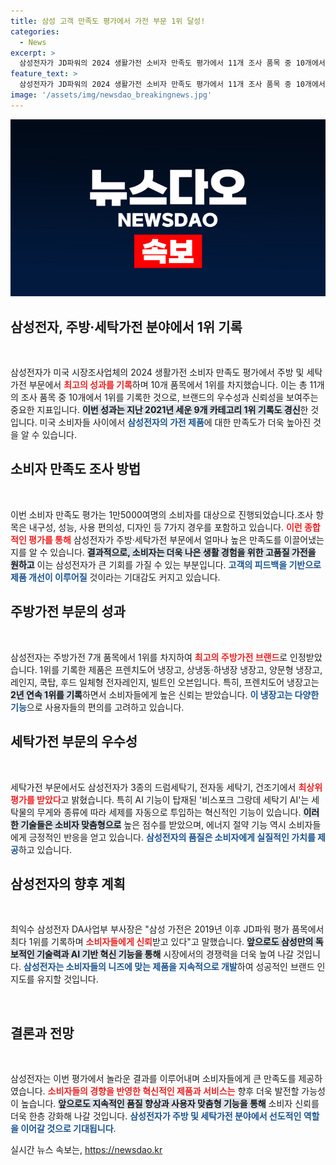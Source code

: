 ```yaml
---
title: 삼성 고객 만족도 평가에서 가전 부문 1위 달성!
categories:
  - News
excerpt: >
  삼성전자가 JD파워의 2024 생활가전 소비자 만족도 평가에서 11개 조사 품목 중 10개에서 1위를 차지하며 최고의 주방·세탁가전 브랜드로 선정됐다. 프렌치도어 냉장고와 AI 맞춤 세탁기가 소비자에게 큰 호평을 얻어 삼성의 기술력과 혁신이 빛났다.
feature_text: >
  삼성전자가 JD파워의 2024 생활가전 소비자 만족도 평가에서 11개 조사 품목 중 10개에서 1위를 차지하며 최고의 주방·세탁가전 브랜드로 선정됐다. 프렌치도어 냉장고와 AI 맞춤 세탁기가 소비자에게 큰 호평을 얻어 삼성의 기술력과 혁신이 빛났다.
image: '/assets/img/newsdao_breakingnews.jpg'
---
```


<p><img src="/assets/img/newsdao_breakingnews.jpg" alt="pcversion 속보" /></p>

<h2 data-ke-size="size26">삼성전자, 주방·세탁가전 분야에서 1위 기록</h2>

<p data-ke-size="size16">&nbsp;</p>

<p>삼성전자가 미국 시장조사업체의 2024 생활가전 소비자 만족도 평가에서 주방 및 세탁가전 부문에서 <b><span style="color: #ee2323;">최고의 성과를 기록</span></b>하며 10개 품목에서 1위를 차지했습니다. 이는 총 11개의 조사 품목 중 10개에서 1위를 기록한 것으로, 브랜드의 우수성과 신뢰성을 보여주는 중요한 지표입니다. <b><span style="background-color: #21538527;">이번 성과는 지난 2021년 세운 9개 카테고리 1위 기록도 경신</span></b>한 것입니다. 미국 소비자들 사이에서 <b><span style="color: #1a5490;">삼성전자의 가전 제품</span></b>에 대한 만족도가 더욱 높아진 것을 알 수 있습니다.</p>

<h2 data-ke-size="size26">소비자 만족도 조사 방법</h2>

<p data-ke-size="size16">&nbsp;</p>

<p>이번 소비자 만족도 평가는 1만5000여명의 소비자를 대상으로 진행되었습니다.조사 항목은 내구성, 성능, 사용 편의성, 디자인 등 7가지 경우를 포함하고 있습니다. <b><span style="color: #ee2323;">이런 종합적인 평가를 통해</span></b> 삼성전자가 주방·세탁가전 부문에서 얼마나 높은 만족도를 이끌어냈는지를 알 수 있습니다. <b><span style="background-color: #21538527;">결과적으로, 소비자는 더욱 나은 생활 경험을 위한 고품질 가전을 원하고</span></b> 이는 삼성전자가 큰 기회를 가질 수 있는 부분입니다. <b><span style="color: #1a5490;">고객의 피드백을 기반으로 제품 개선이 이루어질</span></b> 것이라는 기대감도 커지고 있습니다.</p>

<h2 data-ke-size="size26">주방가전 부문의 성과</h2>

<p data-ke-size="size16">&nbsp;</p>

<p>삼성전자는 주방가전 7개 품목에서 1위를 차지하여 <b><span style="color: #ee2323;">최고의 주방가전 브랜드</span></b>로 인정받았습니다. 1위를 기록한 제품은 프렌치도어 냉장고, 상냉동·하냉장 냉장고, 양문형 냉장고, 레인지, 쿡탑, 후드 일체형 전자레인지, 빌트인 오븐입니다. 특히, 프렌치도어 냉장고는 <b><span style="background-color: #21538527;">2년 연속 1위를 기록</span></b>하면서 소비자들에게 높은 신뢰는 받았습니다. <b><span style="color: #1a5490;">이 냉장고는 다양한 기능</span></b>으로 사용자들의 편의를 고려하고 있습니다.</p>

<h2 data-ke-size="size26">세탁가전 부문의 우수성</h2>

<p data-ke-size="size16">&nbsp;</p>

<p>세탁가전 부문에서도 삼성전자가 3종의 드럼세탁기, 전자동 세탁기, 건조기에서 <b><span style="color: #ee2323;">최상위 평가를 받았다</span></b>고 밝혔습니다. 특히 AI 기능이 탑재된 '비스포크 그랑데 세탁기 AI'는 세탁물의 무게와 종류에 따라 세제를 자동으로 투입하는 혁신적인 기능이 있습니다. <b><span style="background-color: #21538527;">이러한 기술들은 소비자 맞춤형으로</span></b> 높은 점수를 받았으며, 에너지 절약 기능 역시 소비자들에게 긍정적인 반응을 얻고 있습니다. <b><span style="color: #1a5490;">삼성전자의 품질은 소비자에게 실질적인 가치를 제공</span></b>하고 있습니다.</p>

<h2 data-ke-size="size26">삼성전자의 향후 계획</h2>

<p data-ke-size="size16">&nbsp;</p>

<p>최익수 삼성전자 DA사업부 부사장은 "삼성 가전은 2019년 이후 JD파워 평가 품목에서 최다 1위를 기록하며 <b><span style="color: #ee2323;">소비자들에게 신뢰</span></b>받고 있다"고 말했습니다. <b><span style="background-color: #21538527;">앞으로도 삼성만의 독보적인 기술력과 AI 기반 혁신 기능을 통해</span></b> 시장에서의 경쟁력을 더욱 높여 나갈 것입니다. <b><span style="color: #1a5490;">삼성전자는 소비자들의 니즈에 맞는 제품을 지속적으로 개발</span></b>하여 성공적인 브랜드 인지도를 유지할 것입니다.</p>

<p data-ke-size="size16">&nbsp;</p>

<h2 data-ke-size="size26">결론과 전망</h2>

<p data-ke-size="size16">&nbsp;</p>

<p>삼성전자는 이번 평가에서 놀라운 결과를 이루어내며 소비자들에게 큰 만족도를 제공하였습니다. <b><span style="color: #ee2323;">소비자들의 경향을 반영한 혁신적인 제품과 서비스는</span></b> 향후 더욱 발전할 가능성이 높습니다. <b><span style="background-color: #21538527;">앞으로도 지속적인 품질 향상과 사용자 맞춤형 기능을 통해</span></b> 소비자 신뢰를 더욱 한층 강화해 나갈 것입니다. <b><span style="color: #1a5490;">삼성전자가 주방 및 세탁가전 분야에서 선도적인 역할을 이어갈 것으로 기대됩니다</span></b>.</p>
실시간 뉴스 속보는, <a href="https://newsdao.kr" rel="dofollow">https://newsdao.kr</a>


